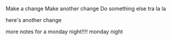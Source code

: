 Make a change
Make another change
Do something else
tra la la

here's another change

more notes for a monday night!!!!
monday night
